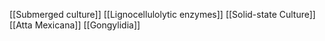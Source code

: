 [[Submerged culture]]
[[Lignocellulolytic enzymes]]
[[Solid-state Culture]]
[[Atta Mexicana]]
[[Gongylidia]]
